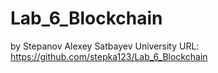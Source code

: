 # Lab_6_Blockchain
by Stepanov Alexey
Satbayev University
URL: https://github.com/stepka123/Lab_6_Blockchain
